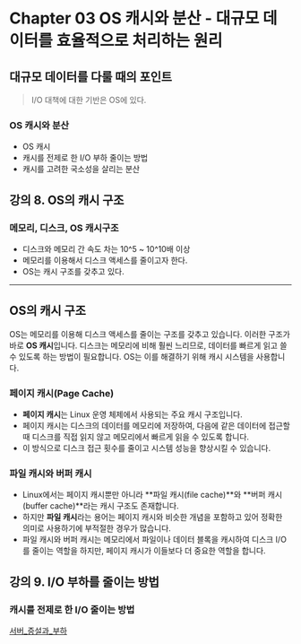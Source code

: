 # Chapter 03 OS 캐시와 분산 - 대규모 데이터를 효율적으로 처리하는 원리
## 대규모 데이터를 다룰 때의 포인트
> I/O 대책에 대한 기반은 OS에 있다.
###  OS 캐시와 분산
- OS 캐시
- 캐시를 전제로 한 I/O 부하 줄이는 방법
- 캐시를 고려한 국소성을 살리는 분산

## 강의 8. OS의 캐시 구조
### 메모리, 디스크, OS 캐시구조

- 디스크와 메모리 간 속도 차는 10^5 ~ 10^10배 이상
- 메모리를 이용해서 디스크 액세스를 줄이고자 한다.
- OS는 캐시 구조를 갖추고 있다.

---

## OS의 캐시 구조

OS는 메모리를 이용해 디스크 액세스를 줄이는 구조를 갖추고 있습니다. 이러한 구조가 바로 **OS 캐시**입니다. 디스크는 메모리에 비해 훨씬 느리므로, 데이터를 빠르게 읽고 쓸 수 있도록 하는 방법이 필요합니다. OS는 이를 해결하기 위해 캐시 시스템을 사용합니다.

### 페이지 캐시(Page Cache)

- **페이지 캐시**는 Linux 운영 체제에서 사용되는 주요 캐시 구조입니다.
- 페이지 캐시는 디스크의 데이터를 메모리에 저장하여, 다음에 같은 데이터에 접근할 때 디스크를 직접 읽지 않고 메모리에서 빠르게 읽을 수 있도록 합니다.
- 이 방식으로 디스크 접근 횟수를 줄이고 시스템 성능을 향상시킬 수 있습니다.

### 파일 캐시와 버퍼 캐시

- Linux에서는 페이지 캐시뿐만 아니라 **파일 캐시(file cache)**와 **버퍼 캐시(buffer cache)**라는 캐시 구조도 존재합니다.
- 하지만 **파일 캐시**라는 용어는 페이지 캐시와 비슷한 개념을 포함하고 있어 정확한 의미로 사용하기에 부적절한 경우가 많습니다.
- 파일 캐시와 버퍼 캐시는 메모리에서 파일이나 데이터 블록을 캐시하여 디스크 I/O를 줄이는 역할을 하지만, 페이지 캐시가 이들보다 더 중요한 역할을 합니다.

## 강의 9. I/O 부하를 줄이는 방법
### 캐시를 전제로 한 I/O 줄이는 방법

[서버_증설과_부하](image/서버_증설과_부하.png)